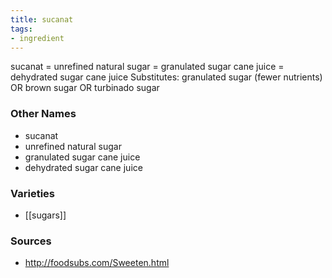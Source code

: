 ```yaml
---
title: sucanat
tags:
- ingredient
---
```

sucanat = unrefined natural sugar = granulated sugar cane juice = dehydrated sugar cane juice Substitutes: granulated sugar (fewer nutrients) OR brown sugar OR turbinado sugar

### Other Names

* sucanat
* unrefined natural sugar
* granulated sugar cane juice
* dehydrated sugar cane juice

### Varieties

* [[sugars]]

### Sources
* http://foodsubs.com/Sweeten.html
